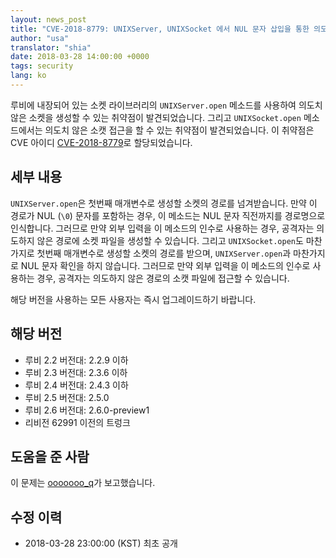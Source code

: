 ```yaml
---
layout: news_post
title: "CVE-2018-8779: UNIXServer, UNIXSocket 에서 NUL 문자 삽입을 통한 의도치 않은 소켓 생성 취약점"
author: "usa"
translator: "shia"
date: 2018-03-28 14:00:00 +0000
tags: security
lang: ko
---
```


루비에 내장되어 있는 소켓 라이브러리의 `UNIXServer.open` 메소드를 사용하여 의도치 않은 소켓을 생성할 수 있는 취약점이 발견되었습니다.
그리고 `UNIXSocket.open` 메소드에서는 의도치 않은 소캣 접근을 할 수 있는 취약점이 발견되었습니다.
이 취약점은 CVE 아이디 [CVE-2018-8779](http://cve.mitre.org/cgi-bin/cvename.cgi?name=CVE-2018-8779)로 할당되었습니다.

## 세부 내용

`UNIXServer.open`은 첫번째 매개변수로 생성할 소켓의 경로를 넘겨받습니다.
만약 이 경로가 NUL (`\0`) 문자를 포함하는 경우, 이 메소드는 NUL 문자 직전까지를 경로명으로 인식합니다.
그러므로 만약 외부 입력을 이 메소드의 인수로 사용하는 경우, 공격자는 의도하지 않은 경로에 소켓 파일을 생성할 수 있습니다.
그리고 `UNIXSocket.open`도 마찬가지로 첫번째 매개변수로 생성할 소켓의 경로를 받으며, `UNIXServer.open`과 마찬가지로 NUL 문자 확인을 하지 않습니다.
그러므로 만약 외부 입력을 이 메소드의 인수로 사용하는 경우, 공격자는 의도하지 않은 경로의 소캣 파일에 접근할 수 있습니다.

해당 버전을 사용하는 모든 사용자는 즉시 업그레이드하기 바랍니다.

## 해당 버전

* 루비 2.2 버전대: 2.2.9 이하
* 루비 2.3 버전대: 2.3.6 이하
* 루비 2.4 버전대: 2.4.3 이하
* 루비 2.5 버전대: 2.5.0
* 루비 2.6 버전대: 2.6.0-preview1
* 리비전 62991 이전의 트렁크

## 도움을 준 사람

이 문제는 [ooooooo_q](https://hackerone.com/ooooooo_q)가 보고했습니다.

## 수정 이력

* 2018-03-28 23:00:00 (KST) 최초 공개
